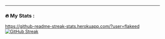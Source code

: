 ---

### :fire: My Stats :
https://github-readme-streak-stats.herokuapp.com/?user=flakeed
[![GitHub Streak](http://github-readme-streak-stats.herokuapp.com?user=flakeed&theme=dark&background=000000)](https://git.io/streak-stats)

